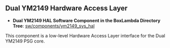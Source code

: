 ## Dual YM2149 Hardware Access Layer

- **Dual YM2149 HAL Software Component in the BoxLambda Directory Tree**: 
  [sw/components/ym2149_sys_hal](https://github.com/epsilon537/boxlambda/tree/master/sw/components/ym2149_sys_hal)

This component is a low-level Hardware Access Layer interface for the Dual YM2149 PSG core.